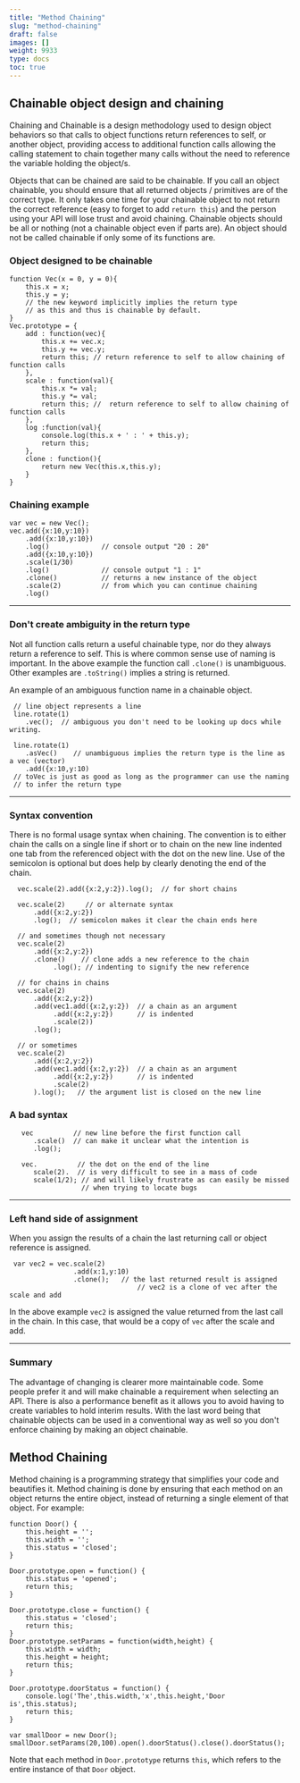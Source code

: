 ```yaml
---
title: "Method Chaining"
slug: "method-chaining"
draft: false
images: []
weight: 9933
type: docs
toc: true
---
```


## Chainable object design and chaining
Chaining and Chainable is a design methodology used to design object behaviors so that calls to object functions return references to self, or another object, providing access to additional function calls allowing the calling statement to chain together many calls without the need to reference the variable holding the object/s.

Objects that can be chained are said to be chainable. If you call an object chainable, you should ensure that all returned objects / primitives are of the correct type. It only takes one time for your chainable object to not return the correct reference (easy to forget to add `return this`) and the person using your API will lose trust and avoid chaining. Chainable objects should be all or nothing (not a chainable object even if parts are). An object should not be called chainable if only some of its functions are.

### Object designed to be chainable

    function Vec(x = 0, y = 0){
        this.x = x;
        this.y = y;
        // the new keyword implicitly implies the return type 
        // as this and thus is chainable by default.
    }
    Vec.prototype = {
        add : function(vec){
            this.x += vec.x;
            this.y += vec.y;
            return this; // return reference to self to allow chaining of function calls
        },
        scale : function(val){
            this.x *= val;
            this.y *= val;
            return this; //  return reference to self to allow chaining of function calls
        },
        log :function(val){
            console.log(this.x + ' : ' + this.y);
            return this;
        },
        clone : function(){
            return new Vec(this.x,this.y);
        }
    }

### Chaining example 

    var vec = new Vec();
    vec.add({x:10,y:10})
        .add({x:10,y:10})
        .log()             // console output "20 : 20"
        .add({x:10,y:10})
        .scale(1/30)
        .log()             // console output "1 : 1"
        .clone()           // returns a new instance of the object
        .scale(2)          // from which you can continue chaining
        .log()
 
----    
### Don't create ambiguity in the return type

Not all function calls return a useful chainable type, nor do they always return a reference to self. This is where common sense use of naming is important. In the above example the function call `.clone()` is unambiguous. Other examples are `.toString()` implies a string is returned.

An example of an ambiguous function name in a chainable object.

     // line object represents a line
     line.rotate(1)
        .vec();  // ambiguous you don't need to be looking up docs while writing.

     line.rotate(1)
        .asVec()    // unambiguous implies the return type is the line as a vec (vector)
        .add({x:10,y:10)
     // toVec is just as good as long as the programmer can use the naming 
     // to infer the return type


----
### Syntax convention

There is no formal usage syntax when chaining. The convention is to either chain the calls on a single line if short or to chain on the new line indented one tab from the referenced object with the dot on the new line.  Use of the semicolon is optional but does help by clearly denoting the end of the chain.
     
      vec.scale(2).add({x:2,y:2}).log();  // for short chains

      vec.scale(2)     // or alternate syntax
          .add({x:2,y:2})
          .log();  // semicolon makes it clear the chain ends here
 
      // and sometimes though not necessary
      vec.scale(2)     
          .add({x:2,y:2})
          .clone()    // clone adds a new reference to the chain
               .log(); // indenting to signify the new reference

      // for chains in chains
      vec.scale(2)     
          .add({x:2,y:2})
          .add(vec1.add({x:2,y:2})  // a chain as an argument 
               .add({x:2,y:2})      // is indented
               .scale(2))
          .log();

      // or sometimes 
      vec.scale(2)     
          .add({x:2,y:2})
          .add(vec1.add({x:2,y:2})  // a chain as an argument 
               .add({x:2,y:2})      // is indented
               .scale(2)
          ).log();   // the argument list is closed on the new line

### A bad syntax
       
       vec          // new line before the first function call
          .scale()  // can make it unclear what the intention is
          .log();
    
       vec.          // the dot on the end of the line
          scale(2).  // is very difficult to see in a mass of code
          scale(1/2); // and will likely frustrate as can easily be missed
                      // when trying to locate bugs

----
### Left hand side of assignment

When you assign the results of a chain the last returning call or object reference is assigned.

     var vec2 = vec.scale(2)
                    .add(x:1,y:10)
                    .clone();   // the last returned result is assigned
                                    // vec2 is a clone of vec after the scale and add

In the above example `vec2` is assigned the value returned from the last call in the chain. In this case, that would be a copy of `vec` after the scale and add.
   
----
### Summary 

The advantage of changing is clearer more maintainable code. Some people prefer it and will make chainable a requirement when selecting an API. There is also a performance benefit as it allows you to avoid having to create variables to hold interim results. With the last word being that chainable objects can be used in a conventional way as well so you don't enforce chaining by making an object chainable.


                          

## Method Chaining
Method chaining is a programming strategy that simplifies your code and beautifies it. Method chaining is done by ensuring that each method on an object returns the entire object, instead of returning a single element of that object. For example:

    function Door() {
        this.height = '';
        this.width = '';
        this.status = 'closed';
    }
    
    Door.prototype.open = function() {
        this.status = 'opened';
        return this;
    }
    
    Door.prototype.close = function() {
        this.status = 'closed';
        return this;
    }
    Door.prototype.setParams = function(width,height) {
        this.width = width;
        this.height = height;
        return this;
    }
    
    Door.prototype.doorStatus = function() {
        console.log('The',this.width,'x',this.height,'Door is',this.status);
        return this;
    }
    
    var smallDoor = new Door();
    smallDoor.setParams(20,100).open().doorStatus().close().doorStatus();


Note that each method in `Door.prototype` returns `this`, which refers to the entire instance of that `Door` object.

